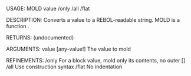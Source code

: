 USAGE:
     MOLD value /only /all /flat

DESCRIPTION:
     Converts a value to a REBOL-readable string.
     MOLD is a function .

RETURNS:
    (undocumented)

ARGUMENTS:
    value [any-value!]
        The value to mold

REFINEMENTS:
    /only
        For a block value, mold only its contents, no outer []
    /all
        Use construction syntax
    /flat
        No indentation
